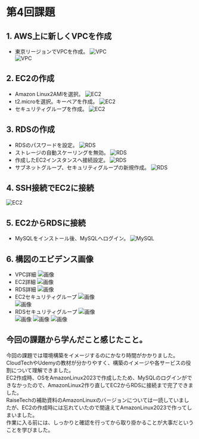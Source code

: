 # 第4回課題

## 1. AWS上に新しくVPCを作成 
  - 東京リージョンでVPCを作成。
  ![VPC](images/lecture04/VPC-1.png)  
  ![VPC](images/lecture04/VPC-2.png)  

## 2. EC2の作成  
  - Amazon Linux2AMIを選択。
  ![EC2](images/lecture04/EC2-1.png)  
  - t2.microを選択。キーペアを作成。
  ![EC2](images/lecture04/EC2-2.png)
  - セキュリティグループを作成。
  ![EC2](images/lecture04/EC2-3.png)

## 3. RDSの作成  
  - RDSのパスワードを設定。
  ![RDS](images/lecture04/RDS-1.png)  
  - ストレージの自動スケーリングを無効。
  ![RDS](images/lecture04/RDS-2.png)
  - 作成したEC2インスタンスへ接続設定。
  ![RDS](images/lecture04/RDS-3.png)  
  - サブネットグループ、セキュリティグループの新規作成。
  ![RDS](images/lecture04/RDS-4.png)

## 4. SSH接続でEC2に接続  
  ![EC2](images/lecture04/EC2.png)  
  
## 5. EC2からRDSに接続  
  - MySQLをインストール後、MySQLへログイン。
  ![MySQL](images/lecture04/MySQL.png)

## 6. 構図のエビデンス画像  
  - VPC詳細
  ![画像](images/lecture04/VPCk.png)
  - EC2詳細
  ![画像](images/lecture04/EC2k.png)  
  - RDS詳細
  ![画像](images/lecture04/RDSk.png)  
  - EC2セキュリティグループ
  ![画像](images/lecture04/EC2sg-1.png)  
  ![画像](images/lecture04/EC2sg-2.png)  
  - RDSセキュリティグループ
  ![画像](images/lecture04/RDSsg-1.png)  
  ![画像](images/lecture04/RDSsg-2.png)
  ![画像](images/lecture04/RDSsg-3.png)
  ![画像](images/lecture04/RDSsg-4.png)  

## 今回の課題から学んだこと感じたこと。  
今回の課題では環境構築をイメージするのにかなり時間がかかりました。  
CloudTechやUdemyの教材が分かりやすく、構築のイメージや各サービスの役割について理解できました。  
EC2作成時、OSをAmazonLinux2023で作成したため、MySQLのログインができなかったので、AmazonLinux2作り直してEC2からRDSに接続まで完了できました。  
RaiseTechの補助資料のAmazonLinuxのバージョンについては一読していましたが、EC2の作成時には忘れていたので間違えてAmazonLinux2023で作ってしまいました。  
作業に入る前には、しっかりと確認を行ってから取り掛かることが大事だということを学びました。
